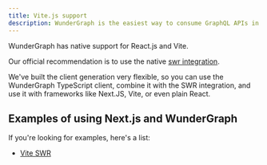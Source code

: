 ```yaml
---
title: Vite.js support
description: WunderGraph is the easiest way to consume GraphQL APIs in Vite.js.
---
```


WunderGraph has native support for React.js and Vite.

Our official recommendation is to use the native [swr integration](https://github.com/wundergraph/wundergraph/tree/main/packages/swr).

We've built the client generation very flexible,
so you can use the WunderGraph TypeScript client,
combine it with the SWR integration,
and use it with frameworks like Next.JS, Vite, or even plain React.

## Examples of using Next.js and WunderGraph

If you're looking for examples, here's a list:

- [Vite SWR](https://github.com/wundergraph/wundergraph/tree/main/examples/vite-swr)
